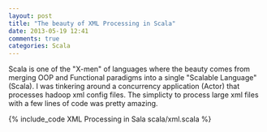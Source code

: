```yaml
---
layout: post
title: "The beauty of XML Processing in Scala"
date: 2013-05-19 12:41
comments: true
categories: Scala
---
```


Scala is one of the "X-men" of languages where the beauty comes from merging OOP and Functional paradigms into a single "Scalable Language" (Scala). I was tinkering around a concurrency application (Actor) that processes hadoop xml config files. The simplicty to process large xml files with a few lines of code was pretty amazing.

{% include_code XML Processing in Sala scala/xml.scala %}

